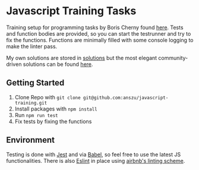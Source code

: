 # Javascript Training Tasks

Training setup for programming tasks by Boris Cherny found [here](https://performancejs.com/post/hde6d32/The-Best-Frontend-JavaScript-Interview-Questions-(Written-by-a-Frontend-Engineer)).
Tests and function bodies are provided, so you can start the testrunner and try to fix the functions. Functions are minimally filled with some console logging to make the linter pass.

My own solutions are stored in [solutions](https://github.com/anszu/javascript-training/tree/master/src/solutions) but the most elegant community-driven solutions can
be found [here](https://github.com/bcherny/frontend-interview-questions).

## Getting Started

1. Clone Repo with ```git clone git@github.com:anszu/javascript-training.git```
2. Install packages with ```npm install```
3. Run ```npm run test```
4. Fix tests by fixing the functions

## Environment

Testing is done with [Jest](https://github.com/facebook/jest) and via [Babel](https://github.com/babel/babel), so feel free to use the latest JS functionalities. There is also [Eslint](https://github.com/eslint/eslint) in place using [airbnb's linting scheme](https://github.com/airbnb/javascript/tree/master/packages/eslint-config-airbnb).

